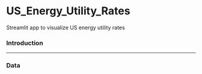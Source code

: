 # US_Energy_Utility_Rates
Streamlit app to visualize US energy utility rates

### Introduction
---

### Data
